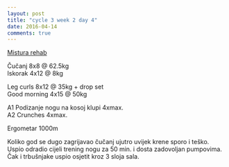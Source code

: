 ```yaml
---
layout: post
title: "cycle 3 week 2 day 4"
date: 2016-04-14
comments: true
---
```


[Mistura rehab](/snagata/log/2015/07/20/mistura-rehab/)

Čučanj 8x8 @ 62.5kg  
Iskorak 4x12 @ 8kg  

Leg curls 8x12 @ 35kg + drop set   
Good morning 4x15 @ 50kg  

A1 Podizanje nogu na kosoj klupi 4xmax.  
A2 Crunches 4xmax.

Ergometar 1000m  

Koliko god se dugo zagrijavao čučanj ujutro uvijek krene sporo i teško. Uspio odradio cijeli trening nogu za 50 min. i dosta zadovoljan pumpovima. Čak i trbušnjake uspio osjetit kroz 3 sloja sala.
